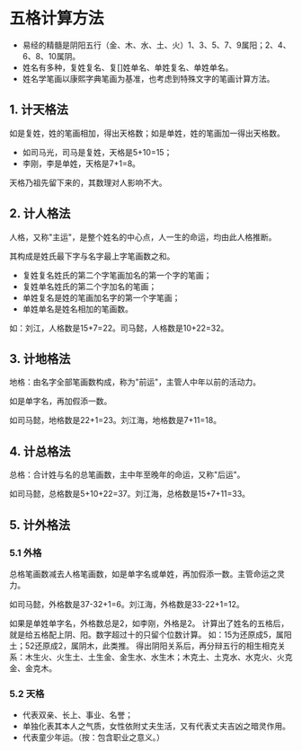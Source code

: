 # 五格计算方法

- 易经的精髓是阴阳五行（金、木、水、土、火）1、3、5、7、9属阳；2、4、6、8、10属阴。 
- 姓名有多种，复姓复名、复[]姓单名、单姓复名、单姓单名。 
- 姓名学笔画以康熙字典笔画为基准，也考虑到特殊文字的笔画计算方法。 

## 1. 计天格法
如是复姓，姓的笔画相加，得出天格数；如是单姓，姓的笔画加一得出天格数。
- 如司马光，司马是复姓，天格是5+10=15；
- 李刚，李是单姓，天格是7+1=8。

天格乃祖先留下来的，其数理对人影响不大。 

## 2. 计人格法
人格，又称"主运"，是整个姓名的中心点，人一生的命运，均由此人格推断。

其构成是姓氏最下字与名字最上字笔画数之和。
- 复姓复名姓氏的第二个字笔画加名的第一个字的笔画；
- 复姓单名姓氏的第二个字加名的笔画；
- 单姓复名是姓的笔画加名字的第一个字笔画；
- 单姓单名是姓名相加的笔画数。

如：刘江，人格数是15+7=22。司马懿，人格数是10+22=32。 


## 3. 计地格法

地格：由名字全部笔画数构成，称为"前运"，主管人中年以前的活动力。

如是单字名，再加假添一数。

如司马懿，地格数是22+1=23。刘江海，地格数是7+11=18。


## 4. 计总格法
总格：合计姓与名的总笔画数，主中年至晚年的命运，又称"后运"。

如司马懿，总格数是5+10+22=37。刘江海，总格数是15+7+11=33。 


## 5. 计外格法

### 5.1 外格

总格笔画数减去人格笔画数，如是单字名或单姓，再加假添一数。主管命运之灵力。

如司马懿，外格数是37-32+1=6。刘江海，外格数是33-22+1=12。 

如果是单姓单字名，外格数总是2，如李刚，外格是2。 
计算出了姓名的五格后，就是给五格配上阴、阳。数字超过十的只留个位数计算。
如：15为还原成5，属阳土；52还原成2，属阴木，此类推。 
得出阴阳关系后，再分辩五行的相生相克关系：木生火、火生土、土生金、金生水、水生木；木克土、土克水、水克火、火克金、金克木。 

### 5.2 天格
- 代表双亲、长上、事业、名誉；
- 单独化表其本人之气质，女性依附丈夫生活，又有代表丈夫吉凶之暗灵作用。
- 代表童少年运。（按：包含职业之意义。） 